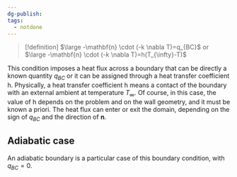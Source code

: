 ```yaml
---
dg-publish: 
tags:
  - notdone
---
```

>[!definition]
>$\large -\mathbf{n} \cdot (-k \nabla T)=q_{BC}$ 
> or
>$\large -\mathbf{n} \cdot (-k \nabla T)=h(T_{\infty}-T)$

This condition imposes a heat flux across a boundary that can be directly a known quantity $q_{BC}$ or it can be assigned through a heat transfer coefficient h.
Physically, a heat transfer coefficient h means a contact of the boundary with an external ambient at temperature $T_{\infty}$. Of course, in this case, the value of h depends on the problem and on the wall geometry, and it must be known a priori.
The heat flux can enter or exit the domain, depending on the sign of $q_{BC}$ and the direction of $\mathbf{n}$.

## Adiabatic case
An adiabatic boundary is a particular case of this boundary condition, with $q_{BC}=0$.
